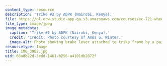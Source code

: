 ```yaml
---
content_type: resource
description: 'Trike #2 by ADPK (Nairobi, Kenya).'
file: https://ol-ocw-studio-app-qa.s3.amazonaws.com/courses/ec-721-wheelchair-design-in-developing-countries-spring-2009/68a8b22d3edd1461b256a4101db2872f_IMG_3962.jpg
file_type: image/jpeg
image_metadata:
  caption: 'Trike #2 by ADPK (Nairobi, Kenya).'
  credit: 'Credit: Photo courtesy of Amos G. Winter.'
  image-alt: Photo showing brake lever attached to trike frame by a pair of s
resourcetype: Image
title: IMG_3962.jpg
uid: 68a8b22d-3edd-1461-b256-a4101db2872f
---
```

